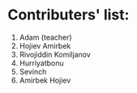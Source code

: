 # Contributers' list:
1. Adam (teacher)
2. Hojiev Amirbek
3. Rivojiddin Komiljanov
4. Hurriyatbonu
5. Sevinch
6. Amirbek Hojiev

